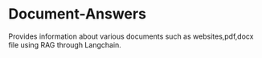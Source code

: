 # Document-Answers
Provides information about various documents such as websites,pdf,docx file using RAG through Langchain.
